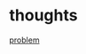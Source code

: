 <!--
 * @Author: SoChichung
 * @Date: 2022-10-14 10:30:39
 * @LastEditors: SoChichung
 * @LastEditTime: 2022-10-15 12:38:22
 * @Description:
 *
 * Copyright (c) 2022 by SoChichung ddeadwings@gmail.com, All Rights Reserved.
-->

# thoughts

[problem](https://leetcode.cn/problems/build-an-array-with-stack-operations/)
